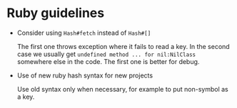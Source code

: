 # Ruby guidelines

* Consider using `Hash#fetch` instead of `Hash#[]`

  The first one throws exception where it fails to read a key.
  In the second case we usually get `undefined method ... for nil:NilClass`
  somewhere else in the code. The first one is better for debug.

* Use of new ruby hash syntax for new projects

  Use old syntax only when necessary, for example to put non-symbol as a key.
